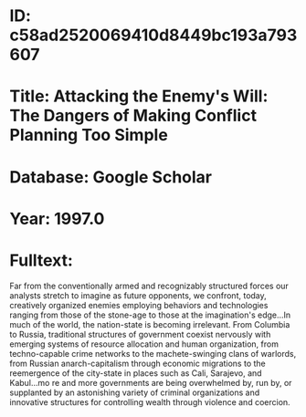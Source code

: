 # ID: c58ad2520069410d8449bc193a793607
# Title: Attacking the Enemy's Will: The Dangers of Making Conflict Planning Too Simple
# Database: Google Scholar
# Year: 1997.0
# Fulltext:
Far from the conventionally armed and recognizably structured forces our analysts stretch to imagine as future opponents, we confront, today, creatively organized enemies employing behaviors and technologies ranging from those of the stone-age to those at the imagination's edge...In much of the world, the nation-state is becoming irrelevant.
From Columbia to Russia, traditional structures of government coexist nervously with emerging systems of resource allocation and human organization, from techno-capable crime networks to the machete-swinging clans of warlords, from Russian anarch-capitalism through economic migrations to the reemergence of the city-state in places such as Cali, Sarajevo, and Kabul...mo re and more governments are being overwhelmed by, run by, or supplanted by an astonishing variety of criminal organizations and innovative structures for controlling wealth through violence and coercion.